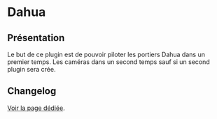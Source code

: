 # Dahua

## Présentation

Le but de ce plugin est de pouvoir piloter les portiers Dahua dans un premier temps. Les caméras dans un second temps sauf si un second plugin sera crée.

## Changelog

[Voir la page dédiée](changelog.md).
